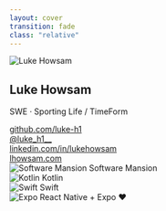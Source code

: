 ```yaml
---
layout: cover
transition: fade
class: "relative"
---
```


<div class="absolute top-12 left-12 flex items-start gap-4">
  <img src="/avatar.png" alt="Luke Howsam" class="w-48 h-48 rounded-lg shadow-lg object-contain" />
  <div class="text-left">
    <h2 class="text-2xl font-semibold">Luke Howsam</h2>
    <p class="text-base opacity-80 mb-3">SWE · Sporting Life / TimeForm</p>
    <div class="flex flex-col gap-2 text-sm">
      <a href="https://github.com/luke-h1" target="_blank" class="flex items-center gap-2 hover:opacity-80" title="GitHub">
        <div class="i-carbon-logo-github w-5 h-5 text-white" />
        <span>github.com/luke-h1</span>
      </a>
      <a href="https://x.com/@luke_h1__" target="_blank" class="flex items-center gap-2 hover:opacity-80" title="X / Twitter">
        <div class="i-carbon-logo-x w-5 h-5 text-white" />
        <span>@luke_h1__</span>
      </a>
      <a href="https://www.linkedin.com/in/lukehowsam" target="_blank" class="flex items-center gap-2 hover:opacity-80" title="LinkedIn">
        <div class="i-carbon-logo-linkedin w-5 h-5 text-white" />
        <span>linkedin.com/in/lukehowsam</span>
      </a>
      <a href="https://lhowsam.com" target="_blank" class="flex items-center gap-2 hover:opacity-80" title="Website">
        <div class="i-carbon-earth w-5 h-5 text-white" />
        <span>lhowsam.com</span>
      </a>
      <!-- <a href="exp-router.lhowsam.com/" class="flex items-center gap-2 hover:opacity-80" title="Email">
        <div class="i-carbon-earth w-5 h-5 text-white" />
        <span>exp-router.lhowsam.com</span>
      </a> -->
    </div>
  </div>
</div>

<div class="absolute bottom-24 right-12 flex items-center gap-6 text-base">

<div v-click="1">
  <div class="flex flex-col gap-2">
    <div class="px-4 py-2 bg-purple-600/30 border border-purple-400/50 rounded-lg backdrop-blur flex items-center gap-2">
      <img src="/assets/swm.webp" alt="Software Mansion" class="w-6 h-6" />
      <span class="font-mono">Software Mansion</span>
    </div>
  </div>
</div>

  <div v-click="2" class="flex flex-col gap-3">
    <div class="px-4 py-2 bg-purple-600/30 border border-purple-400/50 rounded-lg backdrop-blur flex items-center gap-2">
      <img src="/assets/kotlin.png" alt="Kotlin" class="w-6 h-6" />
      <span class="font-mono">Kotlin</span>
    </div>
    <div class="px-4 py-2 bg-orange-600/30 border border-orange-400/50 rounded-lg backdrop-blur flex items-center gap-2">
      <img src="/assets/swift.png" alt="Swift" class="w-6 h-6" />
      <span class="font-mono">Swift</span>
    </div>
  </div>
  
  <div v-click="3" class="flex items-center">
    <div class="i-carbon-arrow-right w-12 h-12 text-blue-400 animate-pulse" />
  </div>
  
  <div v-click="4" class="px-6 py-4 bg-blue-600/30 border-2 border-blue-400/50 rounded-lg backdrop-blur shadow-xl flex items-center gap-3">
    <img src="/assets/expo.png" alt="Expo" class="w-8 h-8" />
    <span class="font-mono font-semibold text-xl">React Native + Expo ❤️</span>
  </div>
</div>

<!--
Hey, I'm Luke. I'm a SWE working at Sporting Life / TimeForm. The websites and apps we build provide things such as real time statistics, data visualization of popular sports like football, cricket, horse-racing as well as editorial content like article.
Most recently I've been collaborating with sporting life alongside Software Mansion (react native consultancy) to help them migrate their existing native apps (kotlin, Swift) over to React Native and expo
-->

